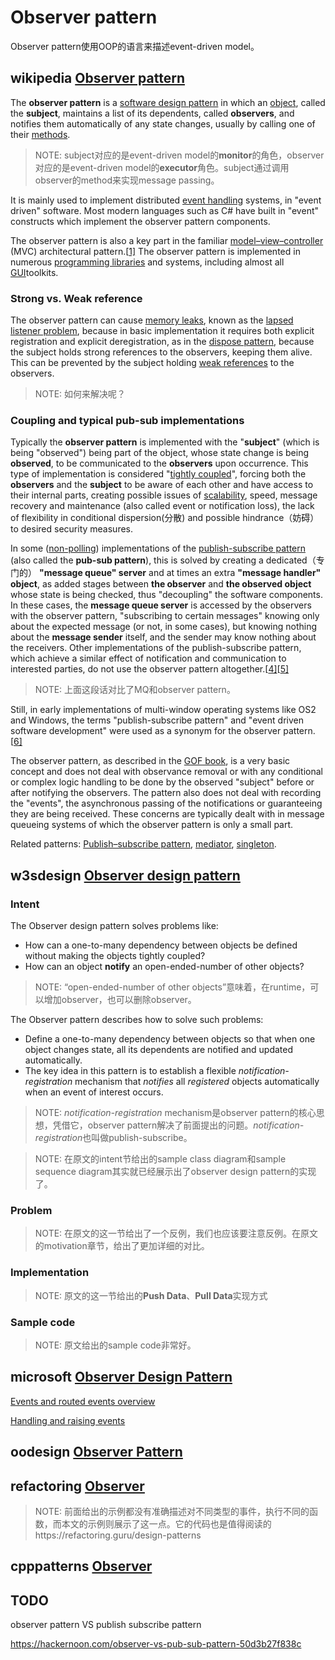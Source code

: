 # Observer pattern

Observer pattern使用OOP的语言来描述event-driven model。

## wikipedia [Observer pattern](https://en.wikipedia.org/wiki/Observer_pattern)

The **observer pattern** is a [software design pattern](https://en.wikipedia.org/wiki/Design_pattern_(computer_science)) in which an [object](https://en.wikipedia.org/wiki/Object_(computer_science)#Objects_in_object-oriented_programming), called the **subject**, maintains a list of its dependents, called **observers**, and notifies them automatically of any state changes, usually by calling one of their [methods](https://en.wikipedia.org/wiki/Method_(computer_science)).

> NOTE: subject对应的是event-driven model的**monitor**的角色，observer对应的是event-driven model的**executor**角色。subject通过调用observer的method来实现message passing。

It is mainly used to implement distributed [event handling](https://en.wikipedia.org/wiki/Event_handling) systems, in "event driven" software. Most modern languages such as C# have built in "event" constructs which implement the observer pattern components.

The observer pattern is also a key part in the familiar [model–view–controller](https://en.wikipedia.org/wiki/Model–view–controller) (MVC) architectural pattern.[[1\]](https://en.wikipedia.org/wiki/Observer_pattern#cite_note-jont-1) The observer pattern is implemented in numerous [programming libraries](https://en.wikipedia.org/wiki/Programming_library) and systems, including almost all [GUI](https://en.wikipedia.org/wiki/GUI)toolkits.

### Strong vs. Weak reference

The observer pattern can cause [memory leaks](https://en.wikipedia.org/wiki/Memory_leak), known as the [lapsed listener problem](https://en.wikipedia.org/wiki/Lapsed_listener_problem), because in basic implementation it requires both explicit registration and explicit deregistration, as in the [dispose pattern](https://en.wikipedia.org/wiki/Dispose_pattern), because the subject holds strong references to the observers, keeping them alive. This can be prevented by the subject holding [weak references](https://en.wikipedia.org/wiki/Weak_reference) to the observers.

> NOTE: 如何来解决呢？

### Coupling and typical pub-sub implementations

Typically the **observer pattern** is implemented with the "**subject**" (which is being "observed") being part of the object, whose state change is being **observed**, to be communicated to the **observers** upon occurrence. This type of implementation is considered "[tightly coupled](https://en.wikipedia.org/wiki/Tightly_coupled_system)", forcing both the **observers** and the **subject** to be aware of each other and have access to their internal parts, creating possible issues of [scalability](https://en.wikipedia.org/wiki/Scalability), speed, message recovery and maintenance (also called event or notification loss), the lack of flexibility in conditional dispersion(分散) and possible hindrance（妨碍） to desired security measures. 

In some ([non-polling](https://en.wikipedia.org/wiki/Polling_(computer_science))) implementations of the [publish-subscribe pattern](https://en.wikipedia.org/wiki/Publish-subscribe_pattern) (also called the **pub-sub pattern**), this is solved by creating a dedicated（专门的） **"message queue" server** and at times an extra **"message handler" object**, as added stages between **the observer** and **the observed object** whose state is being checked, thus "decoupling" the software components. In these cases, the **message queue server** is accessed by the observers with the observer pattern, "subscribing to certain messages" knowing only about the expected message (or not, in some cases), but knowing nothing about the **message sender** itself, and the sender may know nothing about the receivers. Other implementations of the publish-subscribe pattern, which achieve a similar effect of notification and communication to interested parties, do not use the observer pattern altogether.[[4\]](https://en.wikipedia.org/wiki/Observer_pattern#cite_note-4)[[5\]](https://en.wikipedia.org/wiki/Observer_pattern#cite_note-5)

> NOTE: 上面这段话对比了MQ和observer pattern。

Still, in early implementations of multi-window operating systems like OS2 and Windows, the terms "publish-subscribe pattern" and "event driven software development" were used as a synonym for the observer pattern.[[6\]](https://en.wikipedia.org/wiki/Observer_pattern#cite_note-6)

The observer pattern, as described in the [GOF book](https://en.wikipedia.org/wiki/Design_Patterns), is a very basic concept and does not deal with observance removal or with any conditional or complex logic handling to be done by the observed "subject" before or after notifying the observers. The pattern also does not deal with recording the "events", the asynchronous passing of the notifications or guaranteeing they are being received. These concerns are typically dealt with in message queueing systems of which the observer pattern is only a small part.

Related patterns: [Publish–subscribe pattern](https://en.wikipedia.org/wiki/Publish–subscribe_pattern), [mediator](https://en.wikipedia.org/wiki/Mediator_pattern), [singleton](https://en.wikipedia.org/wiki/Singleton_pattern).



## w3sdesign [Observer design pattern](http://w3sdesign.com/?gr=b07&ugr=proble#gf)

### Intent

The Observer design pattern solves problems like:

- How can a one-to-many dependency between objects be defined without making the objects tightly coupled?
- How can an object **notify** an open-ended-number of other objects?

> NOTE: “open-ended-number of other objects”意味着，在runtime，可以增加observer，也可以删除observer。

The Observer pattern describes how to solve such problems:

- Define a one-to-many dependency between objects so that when one object changes state, all its dependents are notified and updated automatically.
- The key idea in this pattern is to establish a flexible *notification-registration* mechanism that *notifies* all *registered* objects automatically when an event of interest occurs.

> NOTE: *notification-registration* mechanism是observer pattern的核心思想，凭借它，observer pattern解决了前面提出的问题。*notification-registration*也叫做publish-subscribe。



> NOTE: 在原文的intent节给出的sample class diagram和sample sequence diagram其实就已经展示出了observer design pattern的实现了。

### Problem

> NOTE: 在原文的这一节给出了一个反例，我们也应该要注意反例。在原文的motivation章节，给出了更加详细的对比。



### Implementation

> NOTE: 原文的这一节给出的**Push Data**、**Pull Data**实现方式

### Sample code

> NOTE: 原文给出的sample code非常好。



## microsoft [Observer Design Pattern](https://docs.microsoft.com/en-us/dotnet/standard/events/observer-design-pattern)

[Events and routed events overview](https://docs.microsoft.com/zh-cn/previous-versions/windows/apps/hh758286(v=win.10))

[Handling and raising events](https://docs.microsoft.com/en-us/dotnet/standard/events/)



## oodesign [Observer Pattern](https://www.oodesign.com/observer-pattern.html)





## refactoring [Observer](https://refactoring.guru/design-patterns/observer)

> NOTE: 前面给出的示例都没有准确描述对不同类型的事件，执行不同的函数，而本文的示例则展示了这一点。它的代码也是值得阅读的https://refactoring.guru/design-patterns



## cpppatterns [Observer](https://cpppatterns.com/patterns/observer.html) 

## TODO

observer pattern VS publish subscribe pattern

https://hackernoon.com/observer-vs-pub-sub-pattern-50d3b27f838c